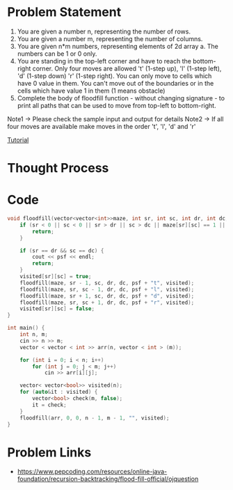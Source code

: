 # Problem Statement
1. You are given a number n, representing the number of rows.
2. You are given a number m, representing the number of columns.
3. You are given n*m numbers, representing elements of 2d array a. The numbers can be 1 or 0 only.
4. You are standing in the top-left corner and have to reach the bottom-right corner. 
Only four moves are allowed 't' (1-step up), 'l' (1-step left), 'd' (1-step down) 'r' (1-step right). You can only move to cells which have 0 value in them. You can't move out of the boundaries or in the cells which have value 1 in them (1 means obstacle)
5. Complete the body of floodfill function - without changing signature - to print all paths that can be used to move from top-left to bottom-right.

Note1 -> Please check the sample input and output for details
Note2 -> If all four moves are available make moves in the order 't', 'l', 'd' and 'r'

[Tutorial](https://www.youtube.com/watch?v=R1URUB6_y2k&list=PL-Jc9J83PIiFxaBahjslhBD1LiJAV7nKs&index=47)

# Thought Process

# Code
```cpp
void floodfill(vector<vector<int>>maze, int sr, int sc, int dr, int dc, string psf, vector<vector<bool>> visited) {
    if (sr < 0 || sc < 0 || sr > dr || sc > dc || maze[sr][sc] == 1 || visited[sr][sc]) {
        return;
    }

    if (sr == dr && sc == dc) {
        cout << psf << endl;
        return;
    }
    visited[sr][sc] = true;
    floodfill(maze, sr - 1, sc, dr, dc, psf + "t", visited);
    floodfill(maze, sr, sc - 1, dr, dc, psf + "l", visited);
    floodfill(maze, sr + 1, sc, dr, dc, psf + "d", visited);
    floodfill(maze, sr, sc + 1, dr, dc, psf + "r", visited);
    visited[sr][sc] = false;
}

int main() {
    int n, m;
    cin >> n >> m;
    vector < vector < int >> arr(n, vector < int > (m));

    for (int i = 0; i < n; i++)
        for (int j = 0; j < m; j++)
            cin >> arr[i][j];

    vector< vector<bool>> visited(n);
    for (auto&it : visited) {
        vector<bool> check(m, false);
        it = check;
    }
    floodfill(arr, 0, 0, n - 1, m - 1, "", visited);
}
```

# Problem Links
- https://www.pepcoding.com/resources/online-java-foundation/recursion-backtracking/flood-fill-official/ojquestion
